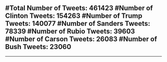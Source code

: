 #Total Number of Tweets: 461423 
#Number of Clinton Tweets: 154263
#Number of Trump Tweets: 140077
#Number of Sanders Tweets: 78339
#Number of Rubio Tweets: 39603
#Number of Carson Tweets: 26083
#Number of Bush Tweets: 23060
---
---
